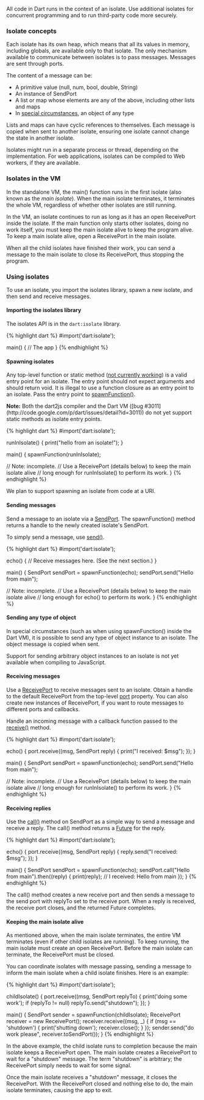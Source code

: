 All code in Dart runs in the context of an isolate.
Use additional isolates for concurrent programming
and to run third-party code more securely.

### Isolate concepts

Each isolate has its own heap, which means that all its values in memory,
including globals, are available only to that isolate. The only mechanism
available to communicate between isolates is to pass messages.
Messages are sent through ports.

The content of a message can be:

* A primitive value (null, num, bool, double, String)
* An instance of SendPort
* A list or map whose elements are any of the above, including other lists and maps
* In [special circumstances](#sending-any-type-of-object), an object of any type

Lists and maps can have cyclic references to themselves.
Each message is copied when sent to another isolate, ensuring
one isolate cannot change the state in another isolate.

Isolates might run in a separate process or thread, depending on the
implementation. For web applications, isolates can
be compiled to Web workers, if they are available.

### Isolates in the VM

In the standalone VM, the main() function runs in the first isolate
(also known as the _main isolate_).
When the main isolate terminates, it terminates the whole VM, regardless
of whether other isolates are still running.

In the VM, an isolate continues to run as long as it has an open
ReceivePort inside the isolate. If the main function only starts other
isolates, doing no work itself, you must keep the main isolate
alive to keep the program alive. To keep a main isolate alive,
open a ReceivePort in the main isolate.

When all the child isolates have finished their work, you can send a message
to the main isolate to close its ReceivePort, thus stopping the program.

### Using isolates

To use an isolate, you import the isolates library,
spawn a new isolate, and then send and receive messages.

#### Importing the isolates library

The isolates API is in the `dart:isolate` library.

{% highlight dart %}
#import('dart:isolate');

main() {
  // The app
}
{% endhighlight %}

#### Spawning isolates

Any top-level function or static method
([not currently working](#isolates-static-method))
is a valid entry point for an isolate.
The entry point should not expect arguments and should return void.
It is illegal to use a function closure as an entry point to an isolate.
Pass the entry point to
[spawnFunction()](http://api.dartlang.org/dart_isolate.html#spawnFunction).

<aside class="note" id="isolates-static-method" markdown="1">
<b>Note:</b> Both the dart2js compiler and the Dart VM
([bug #3011](http://code.google.com/p/dart/issues/detail?id=3011)) do not yet
support static methods as isolate entry points.
</aside>

{% highlight dart %}
#import('dart:isolate');

runInIsolate() {
  print("hello from an isolate!");
}

main() {
  spawnFunction(runInIsolate);

  // Note: incomplete.
  // Use a ReceivePort (details below) to keep the main isolate alive
  // long enough for runInIsolate() to perform its work.
}
{% endhighlight %}

We plan to support spawning an isolate from code at a URI.

#### Sending messages

Send a message to an isolate via a
[SendPort](http://api.dartlang.org/dart_isolate/SendPort.html).
The spawnFunction() method returns a handle to the
newly created isolate's SendPort.

To simply send a message, use
[send()](http://api.dartlang.org/dart_isolate/SendPort.html#send).

{% highlight dart %}
#import('dart:isolate');

echo() {
  // Receive messages here. (See the next section.)
}

main() {
  SendPort sendPort = spawnFunction(echo);
  sendPort.send("Hello from main");

  // Note: incomplete.
  // Use a ReceivePort (details below) to keep the main isolate alive
  // long enough for echo() to perform its work.
}
{% endhighlight %}

#### Sending any type of object

In special circumstances (such as when using spawnFunction() inside the Dart VM),
it is possible to send any type of object instance to an isolate.
The object message is copied when sent.

Support for sending arbitrary object instances to an isolate is not yet available when compiling to
JavaScript.

#### Receiving messages

Use a [ReceivePort](http://api.dartlang.org/dart_isolate/ReceivePort.html)
to receive messages sent to an isolate. Obtain a handle to the
default ReceivePort
from the top-level [port](http://api.dartlang.org/dart_isolate.html#get:port)
property. You can also create new instances of ReceivePort, if
you want to route messages to different ports and callbacks.

Handle an incoming message with a
callback function passed to the
[receive()](http://api.dartlang.org/dart_isolate/ReceivePort.html#receive)
method.

{% highlight dart %}
#import('dart:isolate');

echo() {
  port.receive((msg, SendPort reply) {
    print("I received: $msg");
  });
}

main() {
  SendPort sendPort = spawnFunction(echo);
  sendPort.send("Hello from main");

  // Note: incomplete.
  // Use a ReceivePort (details below) to keep the main isolate alive
  // long enough for runInIsolate() to perform its work.
}
{% endhighlight %}

#### Receiving replies

Use the [call()](http://api.dartlang.org/dart_isolate/SendPort.html#call)
method on SendPort as a simple way to send a
message and receive a reply. The call() method returns a
[Future](http://api.dartlang.org/dart_core/Future.html) for the reply.

{% highlight dart %}
#import('dart:isolate');

echo() {
  port.receive((msg, SendPort reply) {
    reply.send("I received: $msg");
  });
}

main() {
  SendPort sendPort = spawnFunction(echo);
  sendPort.call("Hello from main").then((reply) {
    print(reply);    // I received: Hello from main
  });
}
{% endhighlight %}

The call() method creates a new receive port and then sends a message to the
send port with replyTo set to the receive port. When a reply is
received, the receive port closes, and the returned Future completes.

#### Keeping the main isolate alive

As mentioned above, when the main isolate terminates, the entire VM
terminates (even if other child isolates are running). To keep
running, the main isolate must create an open ReceivePort. Before the
main isolate can terminate, the ReceivePort must be closed.

You can coordinate isolates with message passing,
sending a message to inform the main isolate when a child
isolate finishes. Here is an example:

{% highlight dart %}
#import('dart:isolate');

childIsolate() {
  port.receive((msg, SendPort replyTo) {
    print('doing some work');
    if (replyTo != null) replyTo.send("shutdown");
  });
}

main() {
  SendPort sender = spawnFunction(childIsolate);
  ReceivePort receiver = new ReceivePort();
  receiver.receive((msg, _) {
    if (msg == 'shutdown') {
      print('shutting down');
      receiver.close();
    }
  });
  sender.send("do work please", receiver.toSendPort());
}
{% endhighlight %}

In the above example, the child isolate runs to completion
because the main isolate keeps a ReceivePort open.
The main isolate creates a ReceivePort to wait for
a "shutdown" message. The term "shutdown" is arbitrary; the ReceivePort
simply needs to wait for some signal.

Once the main isolate receives a "shutdown" message, it closes the
ReceivePort. With the ReceivePort closed and nothing else to do,
the main isolate terminates, causing the app to exit.
